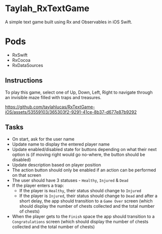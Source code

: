 # Taylah_RxTextGame

A simple text game built using Rx and Observables in iOS Swift.

# Pods

- RxSwift
- RxCocoa
- RxDataSources

## Instructions

To play this game, select one of Up, Down, Left, Right to navigate through an invisible maze filled with traps and treasures.

https://github.com/taylahlucas/RxTextGame-iOS/assets/53559103/365303f2-9291-41ce-8b37-d677e87b9292

## Tasks

* On start, ask for the user name
* Update name to display the entered player name
* Update enabled/disabled state for buttons depending on what their next option is (if moving right would go no-where, the button should be disabled)
* Update description based on player position
* The action button should only be enabled if an action can be performed on that screen
* The user should have 3 statuses - `Healthy`, `Injured` & `Dead`
* If the player enters a trap:
  * If the player is `Healthy`, their status should change to `Injured`
  * If the player is `Injured`, their status should change to `Dead` and after a short delay, the app should transition to a `Game Over` screen (which should display the number of chests collected and the total number of chests) 
* When the player gets to the `Finish` space the app should transition to a `Congratulations` screen (which should display the number of chests collected and the total number of chests)
